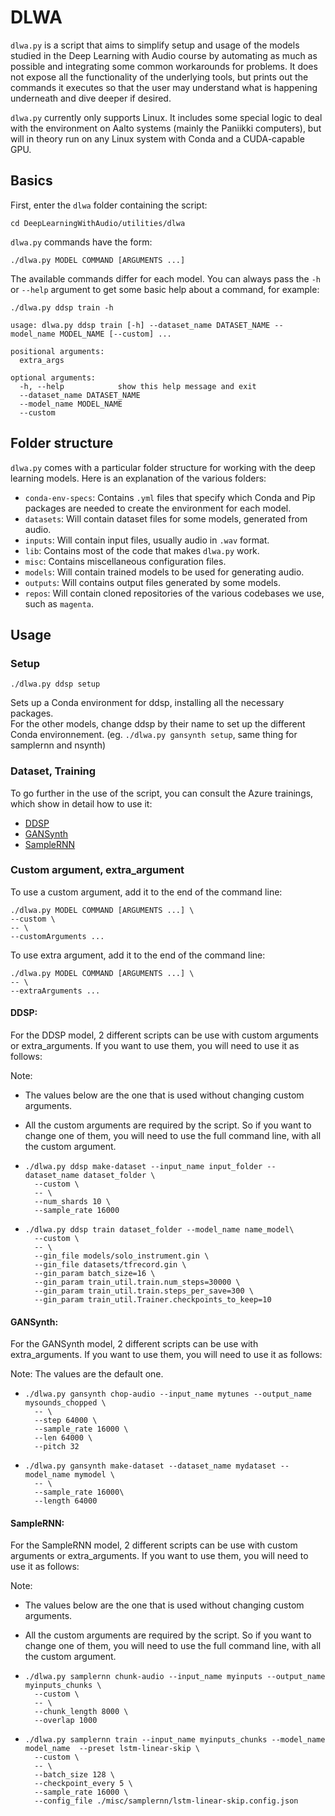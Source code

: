 # DLWA

`dlwa.py` is a script that aims to simplify setup and usage of the models studied in the Deep Learning with Audio course by automating as much as possible and integrating some common workarounds for problems. It does not expose all the functionality of the underlying tools, but prints out the commands it executes so that the user may understand what is happening underneath and dive deeper if desired.

`dlwa.py` currently only supports Linux. It includes some special logic to deal with the environment on Aalto systems (mainly the Paniikki computers), but will in theory run on any Linux system with Conda and a CUDA-capable GPU.

## Basics

First, enter the `dlwa` folder containing the script:

```
cd DeepLearningWithAudio/utilities/dlwa
```

`dlwa.py` commands have the form:

```
./dlwa.py MODEL COMMAND [ARGUMENTS ...]
```

The available commands differ for each model. You can always pass the `-h` or `--help` argument to get some basic help about a command, for example:

```
./dlwa.py ddsp train -h
```

```
usage: dlwa.py ddsp train [-h] --dataset_name DATASET_NAME --model_name MODEL_NAME [--custom] ...

positional arguments:
  extra_args

optional arguments:
  -h, --help            show this help message and exit
  --dataset_name DATASET_NAME
  --model_name MODEL_NAME
  --custom
```

## Folder structure

`dlwa.py` comes with a particular folder structure for working with the deep learning models. Here is an explanation of the various folders:

- `conda-env-specs`: Contains `.yml` files that specify which Conda and Pip packages are needed to create the environment for each model.
- `datasets`: Will contain dataset files for some models, generated from audio.
- `inputs`: Will contain input files, usually audio in `.wav` format.
- `lib`: Contains most of the code that makes `dlwa.py` work.
- `misc`: Contains miscellaneous configuration files.
- `models`: Will contain trained models to be used for generating audio.
- `outputs`: Will contains output files generated by some models.
- `repos`: Will contain cloned repositories of the various codebases we use, such as `magenta`.

## Usage

### Setup

```
./dlwa.py ddsp setup
```
Sets up a Conda environment for ddsp, installing all the necessary packages.  
For the other models, change ddsp by their name to set up the different Conda environnement. (eg. `./dlwa.py gansynth setup`, same thing for samplernn and nsynth)


### Dataset, Training 

To go further in the use of the script, you can consult the Azure trainings, which show in detail how to use it:
* [DDSP](../../02_ddsp/training/azure_training.md)
* [GANSynth](../../03_nsynth_and_gansynth/gansynth/training/azure_training.md)
* [SampleRNN](../../05_samplernn/training/azure_samplernn.md) 



### Custom argument, extra_argument

To use a custom argument, add it to the end of the command line: 
```
./dlwa.py MODEL COMMAND [ARGUMENTS ...] \
--custom \
-- \ 
--customArguments ...
```

To use extra argument, add it to the end of the command line: 
```
./dlwa.py MODEL COMMAND [ARGUMENTS ...] \
-- \ 
--extraArguments ...
```

#### DDSP:

For the DDSP model, 2 different scripts can be use with custom arguments or extra_arguments. If you want to use them, you will need to use it as follows:

Note:
- The values below are the one that is used without changing custom arguments.
- All the custom arguments are required by the script. So if you want to change one of them, you will need to use the full command line, with all the custom argument.

- ``` 
  ./dlwa.py ddsp make-dataset --input_name input_folder --dataset_name dataset_folder \
    --custom \
    -- \
    --num_shards 10 \
    --sample_rate 16000 
  ``` 
- ``` 
  ./dlwa.py ddsp train dataset_folder --model_name name_model\
    --custom \
    -- \
    --gin_file models/solo_instrument.gin \
    --gin_file datasets/tfrecord.gin \ 
    --gin_param batch_size=16 \
    --gin_param train_util.train.num_steps=30000 \
    --gin_param train_util.train.steps_per_save=300 \
    --gin_param train_util.Trainer.checkpoints_to_keep=10
  ``` 

#### GANSynth:

For the GANSynth model, 2 different scripts can be use with extra_arguments. If you want to use them, you will need to use it as follows:

Note: The values are the default one.

- ``` 
  ./dlwa.py gansynth chop-audio --input_name mytunes --output_name mysounds_chopped \
    -- \
    --step 64000 \
    --sample_rate 16000 \
    --len 64000 \
    --pitch 32

  ``` 
- ``` 
  ./dlwa.py gansynth make-dataset --dataset_name mydataset --model_name mymodel \
    -- \
    --sample_rate 16000\
    --length 64000
  ``` 


#### SampleRNN:

For the SampleRNN model, 2 different scripts can be use with custom arguments or extra_arguments. If you want to use them, you will need to use it as follows:

Note: 
- The values below are the one that is used without changing custom arguments.
- All the custom arguments are required by the script. So if you want to change one of them, you will need to use the full command line, with all the custom argument.

- ``` 
  ./dlwa.py samplernn chunk-audio --input_name myinputs --output_name myinputs_chunks \
    --custom \
    -- \
    --chunk_length 8000 \
    --overlap 1000
  ``` 
- ``` 
  ./dlwa.py samplernn train --input_name myinputs_chunks --model_name  model_name  --preset lstm-linear-skip \
    --custom \
    -- \
    --batch_size 128 \
    --checkpoint_every 5 \
    --sample_rate 16000 \
    --config_file ./misc/samplernn/lstm-linear-skip.config.json
  ``` 
